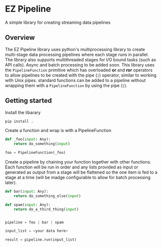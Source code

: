 # EZ Pipeline
A simple library for creating streaming data pipelines

## Overview
The EZ Pipeline library uses python's multiprocessing library to create multi-stage data processing pipelines where each
stage runs in parallel. The library also supports multithreaded stages for I/O bound tasks (such as API calls). Async and 
batch processing to be added soon. This library uses the `PipelineFunction` primitive which has overloaded __or__ and __ror__
operators to allow pipelines to be created with the pipe (`|`) operator, similar to working with Unix pipes. standard functions
can be added to a pipeline without wrapping them with a `PipelineFunction` by using the pipe (`|`).


## Getting started
Install the libarary
``` bash
pip install .
```

Create a function and wrap is with a PipelineFunction
```python
def _foo(input: Any):
    return do_something(input)

foo = PipelineFunction(_foo)
```

Create a pipeline by chaining your function together with other functions. Each function will be run in order and any
lists provided as input or generated as output from a stage will be flattened so the one item is fed to a stage at a time
(will be madge configurable to allow for batch processing later).
```python
def bar(input: Any):
    return do_something_else(input)

def spam(input: Any):
    return do_a_third_thing(input)


pipeline = foo | bar | spam

input_list = <your data here>

result = pipeline.run(input_list)
```